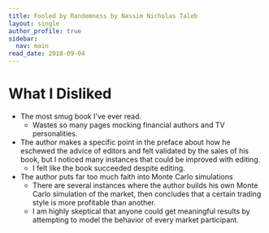 ```yaml
---
title: Fooled by Randomness by Nassim Nicholas Taleb
layout: single
author_profile: true
sidebar:
  nav: main
read_date: 2018-09-04
---
```


# What I Disliked

* The most smug book I've ever read.
  * Wastes so many pages mocking financial authors and TV personalities.
* The author makes a specific point in the preface about how he eschewed the advice of editors and felt validated by the sales of his book, but I noticed many instances that could be improved with editing.
  * I felt like the book succeeded despite editing.
* The author puts far too much faith into Monte Carlo simulations
  * There are several instances where the author builds his own Monte Carlo simulation of the market, then concludes that a certain trading style is more profitable than another.
  * I am highly skeptical that anyone could get meaningful results by attempting to model the behavior of every market participant.
